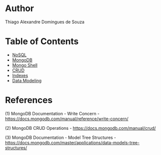 # Author
Thiago Alexandre Domingues de Souza

# Table of Contents

- [NoSQL](./NoSQL.md)
- [MongoDB](./MongoDB.md)
- [Mongo Shell](./Mongo%20Shell.md)
- [CRUD](./CRUD.md)
- [Indexes](./Indexes.md)     
- [Data Modeling](./Data%20Modeling.md)    


# References 

(1) MongoDB Documentation - Write Concern - https://docs.mongodb.com/manual/reference/write-concern/

(2) MongoDB CRUD Operations - https://docs.mongodb.com/manual/crud/

(3) MongoDB Documentation - Model Tree Structures - https://docs.mongodb.com/master/applications/data-models-tree-structures/


